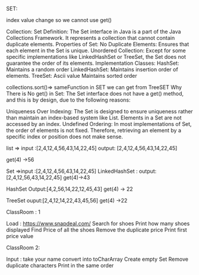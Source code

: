 SET:

index value change so we cannot use get()

Collection: Set Definition: The Set interface in Java is a part of the Java Collections Framework. It represents a collection that cannot contain duplicate elements. Properties of Set: No Duplicate Elements: Ensures that each element in the Set is unique. Unordered Collection: Except for some specific implementations like LinkedHashSet or TreeSet, the Set does not guarantee the order of its elements. Implementation Classes: HashSet: Maintains a random order LinkedHashSet: Maintains insertion order of elements. TreeSet: Ascii value Maintains sorted order

collections.sort()=> sameFunction in SET we can get from TreeSET Why There is No get() in Set: The Set interface does not have a get() method, and this is by design, due to the following reasons:

Uniqueness Over Indexing: The Set is designed to ensure uniqueness rather than maintain an index-based system like List. Elements in a Set are not accessed by an index. Undefined Ordering: In most implementations of Set, the order of elements is not fixed. Therefore, retrieving an element by a specific index or position does not make sense.




list => input :[2,4,12,4,56,43,14,22,45]
 output: [2,4,12,4,56,43,14,22,45]

 get(4) ->56

 Set =>input :[2,4,12,4,56,43,14,22,45]
  LinkedHashSet : output:[2,4,12,56,43,14,22,45]
 get(4)->43

 HashSet Output:[4,2,56,14,22,12,45,43]
 get(4) -> 22

 TreeSet ouput:[2,4,12,14,22,43,45,56]
 get(4) ->22

ClassRoom : 1

Load : https://www.snapdeal.com/
Search for shoes
Print how many shoes displayed
Find Price of all the shoes
Remove the duplicate price
Print first price value

ClassRoom 2:

Input : take your name
convert into toCharArray
Create empty Set
Remove duplicate characters
Print in the same order
